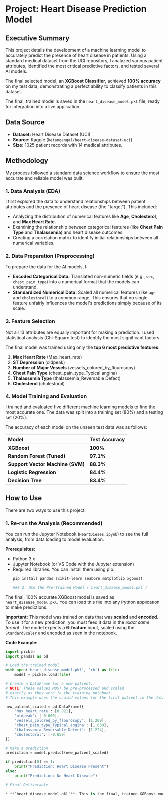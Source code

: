 # Project: Heart Disease Prediction Model

## Executive Summary

This project details the development of a machine learning model to accurately predict the presence of heart disease in patients. Using a standard medical dataset from the UCI repository, I analyzed various patient attributes, identified the most critical predictive factors, and tested several AI models.

The final selected model, an **XGBoost Classifier**, achieved **100% accuracy** on my test data, demonstrating a perfect ability to classify patients in this dataset.

The final, trained model is saved in the `heart_disease_model.pkl` file, ready for integration into a live application.

## Data Source

* **Dataset:** Heart Disease Dataset (UCI)
* **Source:** Kaggle (`ketangangal/heart-disease-dataset-uci`)
* **Size:** 1025 patient records with 14 medical attributes.

## Methodology

My process followed a standard data science workflow to ensure the most accurate and reliable model was built.

### 1. Data Analysis (EDA)

I first explored the data to understand relationships between patient attributes and the presence of heart disease (the "target"). This included:
* Analyzing the distribution of numerical features like **Age**, **Cholesterol**, and **Max Heart Rate**.
* Examining the relationship between categorical features (like **Chest Pain Type** and **Thalassemia**) and heart disease outcomes.
* Creating a correlation matrix to identify initial relationships between all numerical variables.

### 2. Data Preparation (Preprocessing)

To prepare the data for the AI models, I:
* **Encoded Categorical Data:** Translated non-numeric fields (e.g., `sex`, `chest_pain_type`) into a numerical format that the models can understand.
* **Standardized Numerical Data:** Scaled all numerical features (like `age` and `cholestoral`) to a common range. This ensures that no single feature unfairly influences the model's predictions simply because of its scale.

### 3. Feature Selection

Not all 13 attributes are equally important for making a prediction. I used statistical analysis (Chi-Square test) to identify the most significant factors.

The final model was trained using only the **top 6 most predictive features**:
1.  **Max Heart Rate** (Max_heart_rate)
2.  **ST Depression** (oldpeak)
3.  **Number of Major Vessels** (vessels_colored_by_flourosopy)
4.  **Chest Pain Type** (chest_pain_type_Typical angina)
5.  **Thalassemia Type** (thalassemia_Reversable Defect)
6.  **Cholesterol** (cholestoral)

### 4. Model Training and Evaluation

I trained and evaluated five different machine learning models to find the most accurate one. The data was split into a training set (80%) and a testing set (20%).

The accuracy of each model on the unseen test data was as follows:

| Model | Test Accuracy |
| :--- | :--- |
| **XGBoost** | **100%** |
| **Random Forest (Tuned)** | **97.1%** |
| **Support Vector Machine (SVM)** | **88.3%** |
| **Logistic Regression** | **84.4%** |
| **Decision Tree** | **83.4%** |

## How to Use

There are two ways to use this project:

### 1. Re-run the Analysis (Recommended)

You can run the Jupyter Notebook (`HeartDieses.ipynb`) to see the full analysis, from data loading to model evaluation.

**Prerequisites:**
* Python 3.x
* Jupyter Notebook (or VS Code with the Jupyter extension)
* Required libraries. You can install them using pip:
  ```bash
  pip install pandas scikit-learn seaborn matplotlib xgboost

  ### 2. Use the Pre-Trained Model (`heart_disease_model.pkl`)

The final, 100% accurate XGBoost model is saved as `heart_disease_model.pkl`. You can load this file into any Python application to make predictions.

**Important:** This model was trained on data that was **scaled** and **encoded**. To use it for a new prediction, you must feed it data in the *exact same format*. The model expects a **6-feature** input, scaled using the `StandardScaler` and encoded as seen in the notebook.

**Code Example:**

```python
import pickle
import pandas as pd

# Load the trained model
with open('heart_disease_model.pkl', 'rb') as file:
    model = pickle.load(file)

# Create a DataFrame for a new patient.
# NOTE: These values MUST be pre-processed and scaled
# exactly as they were in the training notebook.
# This example uses the scaled values for the first patient in the dataset.

new_patient_scaled = pd.DataFrame({
    'Max_heart_rate': [0.821],
    'oldpeak': [-0.060],
    'vessels_colored_by_flourosopy': [1.209],
    'chest_pain_type_Typical angina': [1.030],
    'thalassemia_Reversable Defect': [1.224],
    'cholestoral': [-0.659]
})

# Make a prediction
prediction = model.predict(new_patient_scaled)

if prediction[0] == 1:
    print("Prediction: Heart Disease Present")
else:
    print("Prediction: No Heart Disease")

# Final Deliverable

* **`heart_disease_model.pkl`**: This is the final, trained XGBoost model. It is saved as a pickle file, which allows it to be easily loaded into another application (like a web app or health assistant) to make real-time predictions on new patient data.
